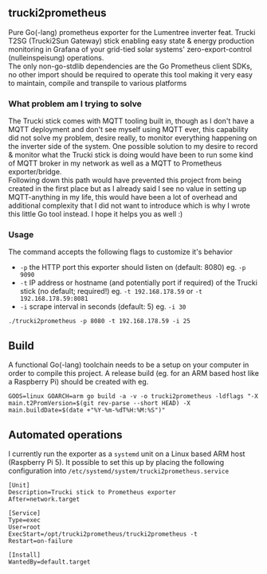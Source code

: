 ## trucki2prometheus
Pure Go(-lang) prometheus exporter for the Lumentree inverter feat. Trucki T2SG (Trucki2Sun Gateway) stick enabling easy state & energy production monitoring in Grafana of your grid-tied solar systems' zero-export-control (nulleinspeisung) operations.  
The only non-go-stdlib dependencies are the Go Prometheus client SDKs, no other import should be required to operate this tool making it very easy to maintain, compile and transpile to various platforms

### What problem am I trying to solve
The Trucki stick comes with MQTT tooling built in, though as I don't have a MQTT deployment and don't see myself using MQTT ever, this capability did not solve my problem, desire really, to monitor everything happening on the inverter side of the system. One possible solution to my desire to record & monitor what the Trucki stick is doing would have been to run some kind of MQTT broker in my network as well as a MQTT to Prometheus exporter/bridge.  
Following down this path would have prevented this project from being created in the first place but as I already said I see no value in setting up MQTT-anything in my life, this would have been a lot of overhead and additional complexity that I did not want to introduce which is why I wrote this little Go tool instead. I hope it helps you as well :)


### Usage
The command accepts the following flags to customize it's behavior
- `-p` the HTTP port this exporter should listen on (default: 8080) eg. `-p 9090`
- `-t` IP address or hostname (and potentially port if required) of the Trucki stick (no default; required!) eg. `-t 192.168.178.59` or `-t 192.168.178.59:8081`
- `-i` scrape interval in seconds (default: 5) eg. `-i 30`

`./trucki2prometheus -p 8080 -t 192.168.178.59 -i 25`


## Build
A functional Go(-lang) toolchain needs to be a setup on your computer in order to compile this project. A release build (eg. for an ARM based host like a Raspberry Pi) should be created with eg.

`GOOS=linux GOARCH=arm go build -a -v -o trucki2prometheus -ldflags "-X main.t2PromVersion=$(git rev-parse --short HEAD) -X main.buildDate=$(date +"%Y-%m-%dT%H:%M:%S")"`

## Automated operations
I currently run the exporter as a `systemd` unit on a Linux based ARM host (Raspberry Pi 5). It possible to set this up by placing the following configuration into `/etc/systemd/system/trucki2prometheus.service`
```
[Unit]
Description=Trucki stick to Prometheus exporter
After=network.target

[Service]
Type=exec
User=root
ExecStart=/opt/trucki2prometheus/trucki2prometheus -t 
Restart=on-failure

[Install]
WantedBy=default.target
```
